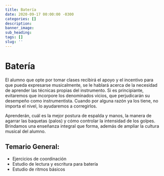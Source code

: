 ```yaml
---
title: Batería
date: 2020-09-17 00:00:00 -0300
categories: []
description:
banner_image:
sub_heading:
tags: []
slug: ''
---
```


# Batería
El alumno que opte por tomar clases recibirá el apoyo y el incentivo para que pueda expresarse
musicalmente, se le hablará acerca de la necesidad de aprender las técnicas propias del instrumento.
Si es principiante, evitaremos que incorpore los denominados vicios, que perjudicarán su
desempeño como instrumentista. Cuando por alguna razón ya los tiene, no importa el nivel,
lo ayudaremos a corregirlos.

Aprenderán, cuál es la mejor postura de espalda y manos, la manera de agarrar las baquetas (palos) y
cómo controlar la intensidad de los golpes.
Brindamos una enseñanza integral que forma, además de ampliar la cultura musical del alumno.

## Temario General:

* Ejercicios de coordinación
* Estudio de lectura y escritura para batería
* Estudio de ritmos básicos
